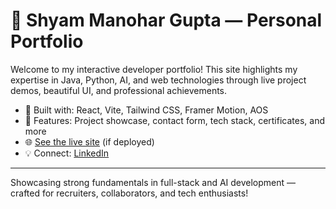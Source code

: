 # 🌟 Shyam Manohar Gupta — Personal Portfolio

Welcome to my interactive developer portfolio! This site highlights my expertise in Java, Python, AI, and web technologies through live project demos, beautiful UI, and professional achievements.

- 🚀 Built with: React, Vite, Tailwind CSS, Framer Motion, AOS
- 🎯 Features: Project showcase, contact form, tech stack, certificates, and more
- 🌐 [See the live site](https://your-live-url-here) (if deployed)
- 💡 Connect: [LinkedIn](https://www.linkedin.com/in/shyam-manohar-gupta-a12726230/)

---

Showcasing strong fundamentals in full-stack and AI development — crafted for recruiters, collaborators, and tech enthusiasts!
